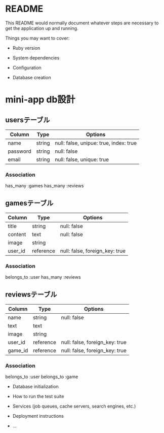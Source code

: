 # README

This README would normally document whatever steps are necessary to get the
application up and running.

Things you may want to cover:

* Ruby version

* System dependencies

* Configuration

* Database creation
# mini-app db設計
## usersテーブル
|Column|Type|Options|
|------|----|-------|
|name|string|null: false, unipue: true, index: true|
|password|string|null: false|
|email|string|null: false, unique: true|
### Association
has_many :games
has_many :reviews

## gamesテーブル
|Column|Type|Options|
|------|----|-------|
|title|string|null: false|
|content|text|null: false|
|image|string||
|user_id|reference|null: false, foreign_key: true|
### Association
belongs_to :user
has_many :reviews

## reviewsテーブル
|Column|Type|Options|
|------|----|-------|
|name|string|null: false|
|text|text||
|image|string||
|user_id|reference|null: false, foreign_key: true|
|game_id|reference|null: false, foreign_key: true|
### Association
belongs_to :user
belongs_to :game

* Database initialization

* How to run the test suite

* Services (job queues, cache servers, search engines, etc.)

* Deployment instructions

* ...

